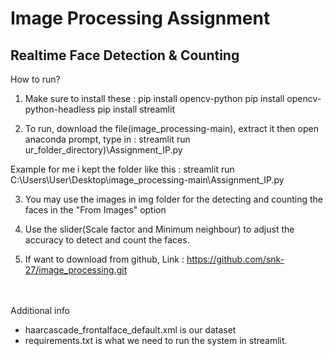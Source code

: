 # Image Processing Assignment 
## Realtime Face Detection & Counting

How to run? 

1. Make sure to install these : 
 pip install opencv-python
 pip install opencv-python-headless
 pip install streamlit 

2. To run, download the file(image_processing-main), extract it then open anaconda prompt, type in : 
 streamlit run ur_folder_directory)\Assignment_IP.py

Example for me i kept the folder like this : 
 streamlit run C:\Users\User\Desktop\image_processing-main\Assignment_IP.py

3. You may use the images in img folder for the detecting and counting the faces in the "From Images" option

4. Use the slider(Scale factor and Minimum neighbour) to adjust the accuracy to detect and count the faces. 

5. If want to download from github, 
Link : https://github.com/snk-27/image_processing.git

<br/><br/>
Additional info
- haarcascade_frontalface_default.xml is our dataset
- requirements.txt is what we need to run the system in streamlit.


    
